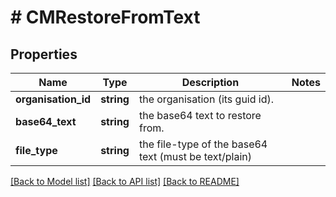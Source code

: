 # # CMRestoreFromText

## Properties

Name | Type | Description | Notes
------------ | ------------- | ------------- | -------------
**organisation_id** | **string** | the organisation (its guid id). |
**base64_text** | **string** | the base64 text to restore from. |
**file_type** | **string** | the file-type of the base64 text (must be text/plain) |

[[Back to Model list]](../../README.md#models) [[Back to API list]](../../README.md#endpoints) [[Back to README]](../../README.md)
